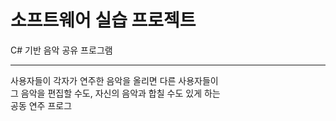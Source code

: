 # 소프트웨어 실습 프로젝트

C# 기반 음악 공유 프로그램

------------

사용자들이 각자가 연주한 음악을 올리면 다른 사용자들이<br>
그 음악을 편집할 수도, 자신의 음악과 합칠 수도 있게 하는<br>
공동 연주 프로그

